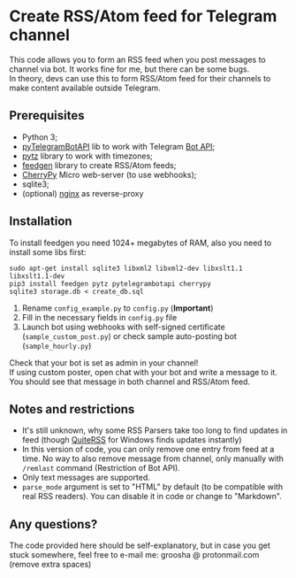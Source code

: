# Create RSS/Atom feed for Telegram channel

This code allows you to form an RSS feed when you post messages to channel via bot. It works fine for me, but there can be some bugs.  
In theory, devs can use this to form RSS/Atom feed for their channels to make content available outside Telegram.

## Prerequisites
* Python 3;
* [pyTelegramBotAPI](https://github.com/eternnoir/pyTelegramBotAPI/) lib to work with Telegram [Bot API](https://core.telegram.org/bots/api);
* [pytz](http://pytz.sourceforge.net/) library to work with timezones;
* [feedgen](https://github.com/lkiesow/python-feedgen) library to create RSS/Atom feeds;
* [CherryPy](http://www.cherrypy.org/) Micro web-server (to use webhooks);
* sqlite3;
* (optional) [nginx](http://nginx.org/) as reverse-proxy

## Installation
To install feedgen you need 1024+ megabytes of RAM, also you need to install some libs first:  

```
sudo apt-get install sqlite3 libxml2 libxml2-dev libxslt1.1 libxslt1.1-dev  
pip3 install feedgen pytz pytelegrambotapi cherrypy  
sqlite3 storage.db < create_db.sql
```

1. Rename `config_example.py` to `config.py` (**Important**)
2. Fill in the necessary fields in `config.py` file
3. Launch bot using webhooks with self-signed certificate (`sample_custom_post.py`) or check sample auto-posting bot (`sample_hourly.py`)

Check that your bot is set as admin in your channel!  
If using custom poster, open chat with your bot and write a message to it. You should see that message in both channel and RSS/Atom feed.

## Notes and restrictions

* It's still unknown, why some RSS Parsers take too long to find updates in feed (though [QuiteRSS](https://quiterss.org/en/node) for Windows finds updates instantly)
* In this version of code, you can only remove one entry from feed at a time. No way to also remove message from channel, only manually with `/remlast` command (Restriction of Bot API).
* Only text messages are supported.
* `parse_mode` argument is set to "HTML" by default (to be compatible with real RSS readers). You can disable it in code or change to "Markdown".

## Any questions?
The code provided here should be self-explanatory, but in case you get stuck somewhere, feel free to e-mail me: groosha @ protonmail.com (remove extra spaces)

